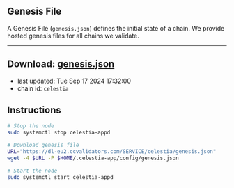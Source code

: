 ## Genesis File
A Genesis File (`genesis.json`) defines the initial state of a chain. We provide hosted genesis files for all chains we validate.

---
**Download: [genesis.json](https://dl-eu2.ccvalidators.com/SERVICE/celestia/genesis.json)**
---

- last updated: Tue Sep 17 2024 17:32:00
- chain id: `celestia`

## Instructions
```sh
# Stop the node
sudo systemctl stop celestia-appd

# Download genesis file
URL="https://dl-eu2.ccvalidators.com/SERVICE/celestia/genesis.json"
wget -4 $URL -P $HOME/.celestia-app/config/genesis.json

# Start the node
sudo systemctl start celestia-appd
```
